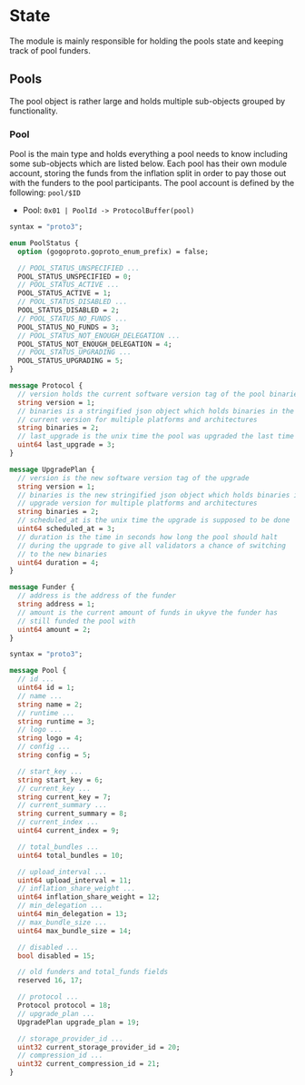 <!--
order: 2
-->

# State

The module is mainly responsible for holding the pools state
and keeping track of pool funders.

## Pools

The pool object is rather large and holds multiple sub-objects grouped
by functionality.

### Pool

Pool is the main type and holds everything a pool needs to know including some
sub-objects which are listed below. Each pool has their own module account, storing
the funds from the inflation split in order to pay those out with the funders to the
pool participants. The pool account is defined by the following: `pool/$ID`

- Pool: `0x01 | PoolId -> ProtocolBuffer(pool)`

```protobuf
syntax = "proto3";

enum PoolStatus {
  option (gogoproto.goproto_enum_prefix) = false;

  // POOL_STATUS_UNSPECIFIED ...
  POOL_STATUS_UNSPECIFIED = 0;
  // POOL_STATUS_ACTIVE ...
  POOL_STATUS_ACTIVE = 1;
  // POOL_STATUS_DISABLED ...
  POOL_STATUS_DISABLED = 2;
  // POOL_STATUS_NO_FUNDS ...
  POOL_STATUS_NO_FUNDS = 3;
  // POOL_STATUS_NOT_ENOUGH_DELEGATION ...
  POOL_STATUS_NOT_ENOUGH_DELEGATION = 4;
  // POOL_STATUS_UPGRADING ...
  POOL_STATUS_UPGRADING = 5;
}

message Protocol {
  // version holds the current software version tag of the pool binaries
  string version = 1;
  // binaries is a stringified json object which holds binaries in the
  // current version for multiple platforms and architectures
  string binaries = 2;
  // last_upgrade is the unix time the pool was upgraded the last time
  uint64 last_upgrade = 3;
}

message UpgradePlan {
  // version is the new software version tag of the upgrade
  string version = 1;
  // binaries is the new stringified json object which holds binaries in the
  // upgrade version for multiple platforms and architectures
  string binaries = 2;
  // scheduled_at is the unix time the upgrade is supposed to be done
  uint64 scheduled_at = 3;
  // duration is the time in seconds how long the pool should halt
  // during the upgrade to give all validators a chance of switching
  // to the new binaries
  uint64 duration = 4;
}

message Funder {
  // address is the address of the funder
  string address = 1;
  // amount is the current amount of funds in ukyve the funder has
  // still funded the pool with
  uint64 amount = 2;
}
```

```protobuf
syntax = "proto3";

message Pool {
  // id ...
  uint64 id = 1;
  // name ...
  string name = 2;
  // runtime ...
  string runtime = 3;
  // logo ...
  string logo = 4;
  // config ...
  string config = 5;

  // start_key ...
  string start_key = 6;
  // current_key ...
  string current_key = 7;
  // current_summary ...
  string current_summary = 8;
  // current_index ...
  uint64 current_index = 9;

  // total_bundles ...
  uint64 total_bundles = 10;

  // upload_interval ...
  uint64 upload_interval = 11;
  // inflation_share_weight ...
  uint64 inflation_share_weight = 12;
  // min_delegation ...
  uint64 min_delegation = 13;
  // max_bundle_size ...
  uint64 max_bundle_size = 14;

  // disabled ...
  bool disabled = 15;

  // old funders and total_funds fields
  reserved 16, 17;

  // protocol ...
  Protocol protocol = 18;
  // upgrade_plan ...
  UpgradePlan upgrade_plan = 19;

  // storage_provider_id ...
  uint32 current_storage_provider_id = 20;
  // compression_id ...
  uint32 current_compression_id = 21;
}
```
